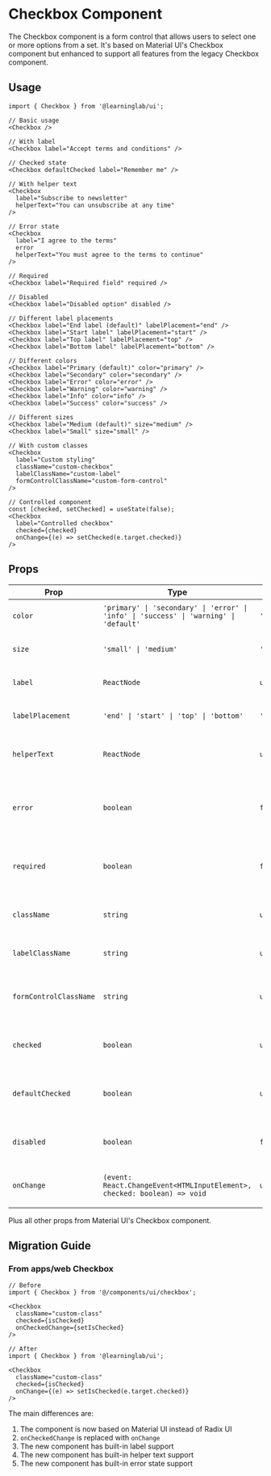 # Checkbox Component

The Checkbox component is a form control that allows users to select one or more options from a set. It's based on Material UI's Checkbox component but enhanced to support all features from the legacy Checkbox component.

## Usage

```tsx
import { Checkbox } from '@learninglab/ui';

// Basic usage
<Checkbox />

// With label
<Checkbox label="Accept terms and conditions" />

// Checked state
<Checkbox defaultChecked label="Remember me" />

// With helper text
<Checkbox 
  label="Subscribe to newsletter" 
  helperText="You can unsubscribe at any time" 
/>

// Error state
<Checkbox 
  label="I agree to the terms" 
  error 
  helperText="You must agree to the terms to continue" 
/>

// Required
<Checkbox label="Required field" required />

// Disabled
<Checkbox label="Disabled option" disabled />

// Different label placements
<Checkbox label="End label (default)" labelPlacement="end" />
<Checkbox label="Start label" labelPlacement="start" />
<Checkbox label="Top label" labelPlacement="top" />
<Checkbox label="Bottom label" labelPlacement="bottom" />

// Different colors
<Checkbox label="Primary (default)" color="primary" />
<Checkbox label="Secondary" color="secondary" />
<Checkbox label="Error" color="error" />
<Checkbox label="Warning" color="warning" />
<Checkbox label="Info" color="info" />
<Checkbox label="Success" color="success" />

// Different sizes
<Checkbox label="Medium (default)" size="medium" />
<Checkbox label="Small" size="small" />

// With custom classes
<Checkbox 
  label="Custom styling" 
  className="custom-checkbox"
  labelClassName="custom-label"
  formControlClassName="custom-form-control"
/>

// Controlled component
const [checked, setChecked] = useState(false);
<Checkbox 
  label="Controlled checkbox" 
  checked={checked}
  onChange={(e) => setChecked(e.target.checked)}
/>
```

## Props

| Prop | Type | Default | Description |
|------|------|---------|-------------|
| `color` | `'primary' \| 'secondary' \| 'error' \| 'info' \| 'success' \| 'warning' \| 'default'` | `'primary'` | The color of the checkbox |
| `size` | `'small' \| 'medium'` | `'medium'` | The size of the checkbox |
| `label` | `ReactNode` | `undefined` | The label for the checkbox |
| `labelPlacement` | `'end' \| 'start' \| 'top' \| 'bottom'` | `'end'` | The placement of the label |
| `helperText` | `ReactNode` | `undefined` | Helper text to display below the checkbox |
| `error` | `boolean` | `false` | If `true`, the checkbox will be displayed in an error state |
| `required` | `boolean` | `false` | If `true`, the checkbox will be marked as required |
| `className` | `string` | `undefined` | CSS class applied to the checkbox |
| `labelClassName` | `string` | `undefined` | CSS class applied to the label |
| `formControlClassName` | `string` | `undefined` | CSS class applied to the form control wrapper |
| `checked` | `boolean` | `undefined` | If `true`, the checkbox will be checked |
| `defaultChecked` | `boolean` | `undefined` | If `true`, the checkbox will be checked by default |
| `disabled` | `boolean` | `false` | If `true`, the checkbox will be disabled |
| `onChange` | `(event: React.ChangeEvent<HTMLInputElement>, checked: boolean) => void` | `undefined` | Callback fired when the state is changed |

Plus all other props from Material UI's Checkbox component.

## Migration Guide

### From apps/web Checkbox

```tsx
// Before
import { Checkbox } from '@/components/ui/checkbox';

<Checkbox 
  className="custom-class" 
  checked={isChecked}
  onCheckedChange={setIsChecked}
/>

// After
import { Checkbox } from '@learninglab/ui';

<Checkbox 
  className="custom-class" 
  checked={isChecked}
  onChange={(e) => setIsChecked(e.target.checked)}
/>
```

The main differences are:
1. The component is now based on Material UI instead of Radix UI
2. `onCheckedChange` is replaced with `onChange`
3. The new component has built-in label support
4. The new component has built-in helper text support
5. The new component has built-in error state support